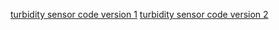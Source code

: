 
[turbidity sensor code version 1](turbidity_sensor1.ino)
[turbidity sensor code version 2](turbidity_sensor2.ino)
